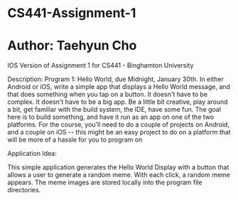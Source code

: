 # CS441-Assignment-1
# Author: Taehyun Cho
IOS Version of Assignment 1 for CS441 - Binghamton University

Description:
Program 1: Hello World, due Midnight, January 30th.
In either Android or iOS, write a simple app that displays a Hello World message, and that does something when you tap on a button. It doesn't have to be complex. It doesn't have to be a big app. Be a little bit creative, play around a bit, get familiar with the build system, the IDE, have some fun. The goal here is to build something, and have it run as an app on one of the two platforms. For the course, you'll need to do a couple of projects on Android, and a couple on iOS -- this might be an easy project to do on a platform that will be more of a hassle for you to program on

Application Idea:

This simple application generates the Hello World Display with a button that allows a user to generate a random meme. With each click, a random meme appears. The meme images are stored locally into the program file directories. 